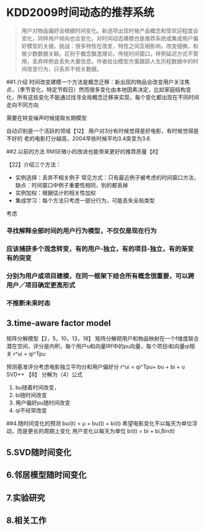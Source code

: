 # KDD2009时间动态的推荐系统
> 用户对物品偏好会根据时间变化。新选项出现时候产品概念和受欢迎程度会变化，同样用户倾向也会变化。对时间动态建模也是推荐系统或集成用户偏好模型的关键。挑战：很多特性在改变，特性之间互相影响，改变细微，和极少数数据关联。区别于概念飘逸理论，传统时间窗口，样例延迟方式不管用，丢弃样例会丢失大量信息。作者给出模型方案跟踪人生历程数据中的时间改变行为，只丢弃不相关数据。

##1.介绍
时间改变建模一个方法是概念迁移：新出现的物品会改变用户关注焦点，（季节变化，特定节假日）然而很多变化由本地因素决定，比如家庭结构变化，所有这些变化不能通过找寻全局概念迁移来实现，每个变化都出现在不同时间走向不同方向
   
需要在转变噪声时候提取长期模型

自动识别是一个活跃的领域【12】
用户对3分有时候觉得是好电影，有时候觉得是不好的
老的电影打分越高，2004早些时候平均3.4突变为3.6

##2.以前的方法
RMSE微小的改进也能带来更好的推荐质量【8】

【22】介绍三个方法：
* 实例选择：丢弃不相关例子 常见方式：只有最近例子被考虑的时间窗口方法，缺点：时间窗口中例子重要性相同，别的都丢掉
* 实例加权：根据估计的相关性加权
* 集成学习：每个方法只考虑一部分行为，可能丢失全局类型

考虑
### 寻找解释全部时间的用户行为模型，不仅仅是现在行为
### 应该捕获多个观念转变，有的用户-独立，有的项目-独立，有的渐变有的突变
### 分别为用户或项目建模，在同一框架下结合所有概念很重要，可以跨用户／项目确定更高形式
### 不推断未来时态

## 3.time-aware factor model
矩阵分解模型【2，5，10，13，18】
矩阵分解把用户和物品映射在一个f维度联合潜在空间，评分是内积，每个用户u和向量IRf中的pu向量，每个项目i和向量qi相关 r^ui = qi^Tpu

预测基准评分考虑电影独立平均分和用户偏好分
r^ui = qi^Tpu+ bu + bi + u
SVD++ 【8】
分解为（4）公式
1. bu随着时间改变，
2. bi随时间改变
3. 用户偏好pu随时间改变
4. qi不经常改变

##4.随时间变化的预测
bui(t) = μ + bu(t) + bi(t)
希望电影变化不以每天为单位浮动，而是更长的周期上变化
用户变化以每天为单位
bi(t) = bi + bi,Bin(t)


## 5.SVD随时间变化

## 6.邻居模型随时间变化

## 7.实验研究

## 8.相关工作


